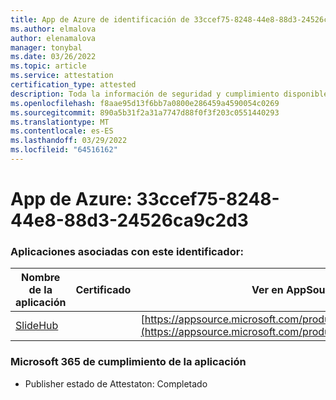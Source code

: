 ```yaml
---
title: App de Azure de identificación de 33ccef75-8248-44e8-88d3-24526ca9c2d3
ms.author: elmalova
author: elenamalova
manager: tonybal
ms.date: 03/26/2022
ms.topic: article
ms.service: attestation
certification_type: attested
description: Toda la información de seguridad y cumplimiento disponible para 33ccef75-8248-44e8-88d3-24526ca9c2d3.
ms.openlocfilehash: f8aae95d13f6bb7a0800e286459a4590054c0269
ms.sourcegitcommit: 890a5b31f2a31a7747d88f0f3f203c0551440293
ms.translationtype: MT
ms.contentlocale: es-ES
ms.lasthandoff: 03/29/2022
ms.locfileid: "64516162"
---
```

# <a name="azure-app-id-33ccef75-8248-44e8-88d3-24526ca9c2d3"></a>App de Azure: 33ccef75-8248-44e8-88d3-24526ca9c2d3


### <a name="apps-associated-with-this-id"></a>Aplicaciones asociadas con este identificador:
| **Nombre de la aplicación** | **Certificado** | **Ver en AppSource** |
|--------------|---------------|-----------------------|
| [SlideHub](../forward/WA200001625.md) |  | [https://appsource.microsoft.com/product/office/WA200001625](https://appsource.microsoft.com/product/office/WA200001625) |

### <a name="microsoft-365-app-compliance-status"></a>Microsoft 365 de cumplimiento de la aplicación
- Publisher estado de Attestaton: Completado
